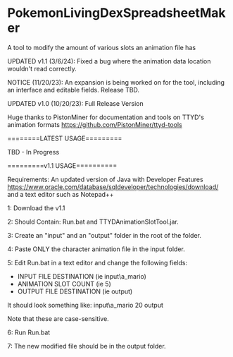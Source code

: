 # PokemonLivingDexSpreadsheetMaker
A tool to modify the amount of various slots an animation file has

UPDATED v1.1 (3/6/24): Fixed a bug where the animation data location wouldn't read correctly.

NOTICE (11/20/23): An expansion is being worked on for the tool, including an interface and editable fields. Release TBD.

UPDATED v1.0 (10/20/23): Full Release Version

Huge thanks to PistonMiner for documentation and tools on TTYD's animation formats https://github.com/PistonMiner/ttyd-tools

========LATEST USAGE=========

TBD - In Progress

=========v1.1 USAGE==========

Requirements: An updated version of Java with Developer Features
https://www.oracle.com/database/sqldeveloper/technologies/download/ 
and a text editor such as Notepad++

1: Download the v1.1

2: Should Contain: Run.bat and TTYDAnimationSlotTool.jar.

3: Create an "input" and an "output" folder in the root of the folder.

4: Paste ONLY the character animation file in the input folder.

5: Edit Run.bat in a text editor and change the following fields:
  - INPUT FILE DESTINATION (ie input\\a_mario)
  - ANIMATION SLOT COUNT (ie 5)
  - OUTPUT FILE DESTINATION (ie output)

It should look something like: input\\a_mario 20 output

Note that these are case-sensitive.

6: Run Run.bat

7: The new modified file should be in the output folder.
